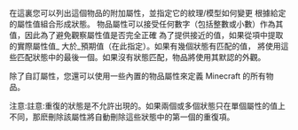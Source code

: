 在這裏您可以列出這個物品的附加屬性，並指定它的紋理/模型如何變更 根據給定的屬性值組合形成狀態。 物品屬性可以接受任何數字（包括整數或小數）作為其值，因此為了避免觀察屬性值是否完全正確 為了提供接近的值，如果從項中提取的實際屬性值_ 大於_預期值（在此指定）。如果有幾個狀態有匹配的值， 將使用這些匹配狀態中的最後一個。如果沒有狀態匹配，物品將使用其默認的外觀。

除了自訂屬性，您還可以使用一些內置的物品屬性來定義 Minecraft 的所有物品。

注意:註意:重復的狀態是不允許出現的。如果兩個或多個狀態只在單個屬性的值上不同，那麽刪除該屬性將自動刪除這些狀態中的第一個的重復項。